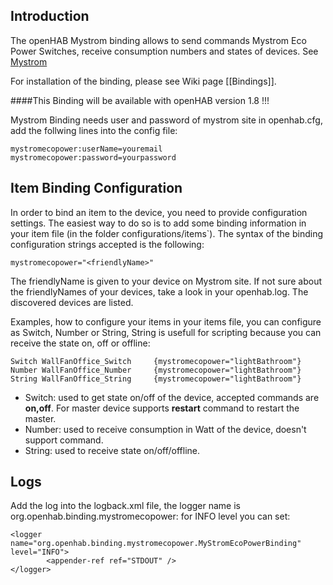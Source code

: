 ## Introduction

The openHAB Mystrom binding allows to send commands Mystrom Eco Power Switches,
receive consumption numbers and states of devices.
See [Mystrom](mystrom.fr) 

For installation of the binding, please see Wiki page [[Bindings]].

####This Binding will be available with openHAB version 1.8 !!!

Mystrom Binding needs user and password of mystrom site in openhab.cfg, add the follwing lines into the config file:

	mystromecopower:userName=youremail
	mystromecopower:password=yourpassword
	

## Item Binding Configuration

In order to bind an item to the device, you need to provide configuration settings. The easiest way to do so is to add some binding information in your item file (in the folder configurations/items`). The syntax of the binding configuration strings accepted is the following:

    mystromecopower="<friendlyName>"

The friendlyName is given to your device on Mystrom site.
If not sure about the friendlyNames of your devices, take a look in your openhab.log. The discovered devices are listed.

Examples, how to configure your items in your items file, you can configure as Switch, Number or String, 
String is usefull for scripting because you can receive the state on, off or offline:

    Switch WallFanOffice_Switch 	{mystromecopower="lightBathroom"}
    Number WallFanOffice_Number 	{mystromecopower="lightBathroom"}
    String WallFanOffice_String 	{mystromecopower="lightBathroom"}					

* Switch: used to get state on/off of the device, accepted commands are **on,off**. For master device supports **restart** command to restart the master.
* Number: used to receive consumption in Watt of the device, doesn't support command.
* String: used to receive state on/off/offline.

## Logs
Add the log into the logback.xml file, the logger name is org.openhab.binding.mystromecopower:
for INFO level you can set:

	<logger name="org.openhab.binding.mystromecopower.MyStromEcoPowerBinding" level="INFO">
			<appender-ref ref="STDOUT" />
	</logger>